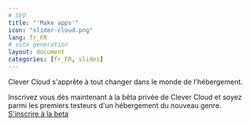 ```yaml
---
# SEO
title: "'Make apps'"
icon: "slider-cloud.png"
lang: fr_FR
# site generation
layout: document
categories: [fr_FR, slides]
---
```


Clever Cloud s'apprête à tout changer dans le monde de l'hébergement.

Inscrivez vous dès maintenant à la bêta privée de Clever Cloud et soyez parmi les premiers testeurs d'un hébergement du nouveau genre.  
<a href="#signup" class="smooth">S'inscrire à la beta</a>